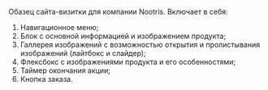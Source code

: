 Обазец сайта-визитки для компании Nootris.
Включает в себя:
1. Навигационное меню;
2. Блок с основной информацией и изображением продукта;
3. Галлерея изображений с возможностью открытия и пролистывания изображений (лайтбокс и слайдер);
4. Флексбокс с изображениями продукта и его особенностями;
5. Таймер окончания акции;
6. Кнопка заказа.
